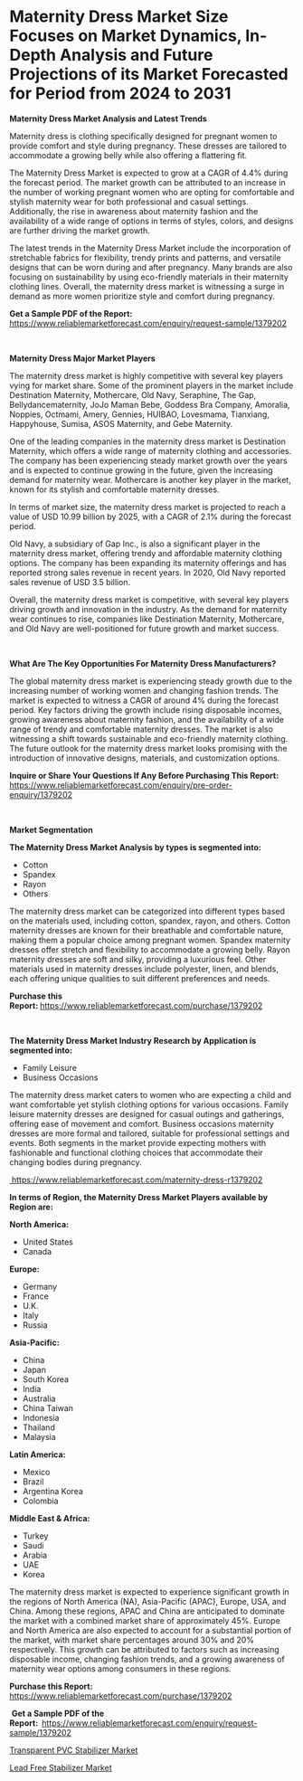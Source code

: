 <p><h1>Maternity Dress Market Size Focuses on Market Dynamics, In-Depth Analysis and Future Projections of its Market Forecasted for Period from 2024 to 2031</h1></p><p><strong>Maternity Dress Market Analysis and Latest Trends</strong></p>
<p><p>Maternity dress is clothing specifically designed for pregnant women to provide comfort and style during pregnancy. These dresses are tailored to accommodate a growing belly while also offering a flattering fit.</p><p>The Maternity Dress Market is expected to grow at a CAGR of 4.4% during the forecast period. The market growth can be attributed to an increase in the number of working pregnant women who are opting for comfortable and stylish maternity wear for both professional and casual settings. Additionally, the rise in awareness about maternity fashion and the availability of a wide range of options in terms of styles, colors, and designs are further driving the market growth.</p><p>The latest trends in the Maternity Dress Market include the incorporation of stretchable fabrics for flexibility, trendy prints and patterns, and versatile designs that can be worn during and after pregnancy. Many brands are also focusing on sustainability by using eco-friendly materials in their maternity clothing lines. Overall, the maternity dress market is witnessing a surge in demand as more women prioritize style and comfort during pregnancy.</p></p>
<p><strong>Get a Sample PDF of the Report:&nbsp;</strong> <a href="https://www.reliablemarketforecast.com/enquiry/request-sample/1379202">https://www.reliablemarketforecast.com/enquiry/request-sample/1379202</a></p>
<p>&nbsp;</p>
<p><strong>Maternity Dress Major Market Players</strong></p>
<p><p>The maternity dress market is highly competitive with several key players vying for market share. Some of the prominent players in the market include Destination Maternity, Mothercare, Old Navy, Seraphine, The Gap, Bellydancematernity, JoJo Maman Bebe, Goddess Bra Company, Amoralia, Noppies, Octmami, Amery, Gennies, HUIBAO, Lovesmama, Tianxiang, Happyhouse, Sumisa, ASOS Maternity, and Gebe Maternity.</p><p>One of the leading companies in the maternity dress market is Destination Maternity, which offers a wide range of maternity clothing and accessories. The company has been experiencing steady market growth over the years and is expected to continue growing in the future, given the increasing demand for maternity wear. Mothercare is another key player in the market, known for its stylish and comfortable maternity dresses. </p><p>In terms of market size, the maternity dress market is projected to reach a value of USD 10.99 billion by 2025, with a CAGR of 2.1% during the forecast period.</p><p>Old Navy, a subsidiary of Gap Inc., is also a significant player in the maternity dress market, offering trendy and affordable maternity clothing options. The company has been expanding its maternity offerings and has reported strong sales revenue in recent years. In 2020, Old Navy reported sales revenue of USD 3.5 billion.</p><p>Overall, the maternity dress market is competitive, with several key players driving growth and innovation in the industry. As the demand for maternity wear continues to rise, companies like Destination Maternity, Mothercare, and Old Navy are well-positioned for future growth and market success.</p></p>
<p>&nbsp;</p>
<p><strong>What Are The Key Opportunities For Maternity Dress Manufacturers?</strong></p>
<p><p>The global maternity dress market is experiencing steady growth due to the increasing number of working women and changing fashion trends. The market is expected to witness a CAGR of around 4% during the forecast period. Key factors driving the growth include rising disposable incomes, growing awareness about maternity fashion, and the availability of a wide range of trendy and comfortable maternity dresses. The market is also witnessing a shift towards sustainable and eco-friendly maternity clothing. The future outlook for the maternity dress market looks promising with the introduction of innovative designs, materials, and customization options.</p></p>
<p><strong>Inquire or Share Your Questions If Any Before Purchasing This Report:</strong> <a href="https://www.reliablemarketforecast.com/enquiry/pre-order-enquiry/1379202">https://www.reliablemarketforecast.com/enquiry/pre-order-enquiry/1379202</a></p>
<p>&nbsp;</p>
<p><strong>Market Segmentation</strong></p>
<p><strong>The Maternity Dress Market Analysis by types is segmented into:</strong></p>
<p><ul><li>Cotton</li><li>Spandex</li><li>Rayon</li><li>Others</li></ul></p>
<p><p>The maternity dress market can be categorized into different types based on the materials used, including cotton, spandex, rayon, and others. Cotton maternity dresses are known for their breathable and comfortable nature, making them a popular choice among pregnant women. Spandex maternity dresses offer stretch and flexibility to accommodate a growing belly. Rayon maternity dresses are soft and silky, providing a luxurious feel. Other materials used in maternity dresses include polyester, linen, and blends, each offering unique qualities to suit different preferences and needs.</p></p>
<p><strong>Purchase this Report:&nbsp;</strong><a href="https://www.reliablemarketforecast.com/purchase/1379202">https://www.reliablemarketforecast.com/purchase/1379202</a></p>
<p>&nbsp;</p>
<p><strong>The Maternity Dress Market Industry Research by Application is segmented into:</strong></p>
<p><ul><li>Family Leisure</li><li>Business Occasions</li></ul></p>
<p><p>The maternity dress market caters to women who are expecting a child and want comfortable yet stylish clothing options for various occasions. Family leisure maternity dresses are designed for casual outings and gatherings, offering ease of movement and comfort. Business occasions maternity dresses are more formal and tailored, suitable for professional settings and events. Both segments in the market provide expecting mothers with fashionable and functional clothing choices that accommodate their changing bodies during pregnancy.</p></p>
<p><a href="https://www.reliablemarketforecast.com/maternity-dress-r1379202">&nbsp;https://www.reliablemarketforecast.com/maternity-dress-r1379202</a></p>
<p><strong>In terms of Region, the Maternity Dress Market Players available by Region are:</strong></p>
<p>
    <p> <strong> North America: </strong>
        <ul>
            <li>United States</li>
            <li>Canada</li>
        </ul>
        </p> 
    <p> <strong> Europe: </strong>
        <ul>
            <li>Germany</li>
            <li>France</li>
            <li>U.K.</li>
            <li>Italy</li>
            <li>Russia</li>
        </ul>
        </p> 
    <p> <strong> Asia-Pacific: </strong>
        <ul>
            <li>China</li>
            <li>Japan</li>
            <li>South Korea</li>
            <li>India</li>
            <li>Australia</li>
            <li>China Taiwan</li>
            <li>Indonesia</li>
            <li>Thailand</li>
            <li>Malaysia</li>
        </ul>
        </p> 
    <p> <strong> Latin America: </strong>
        <ul>
            <li>Mexico</li>
            <li>Brazil</li>
            <li>Argentina Korea</li>
            <li>Colombia</li>
        </ul>
        </p> 
    <p> <strong> Middle East & Africa: </strong>
        <ul>
            <li>Turkey</li>
            <li>Saudi</li>
            <li>Arabia</li>
            <li>UAE</li>
            <li>Korea</li>
        </ul>
    </p>
    </p>
<p><p>The maternity dress market is expected to experience significant growth in the regions of North America (NA), Asia-Pacific (APAC), Europe, USA, and China. Among these regions, APAC and China are anticipated to dominate the market with a combined market share of approximately 45%. Europe and North America are also expected to account for a substantial portion of the market, with market share percentages around 30% and 20% respectively. This growth can be attributed to factors such as increasing disposable income, changing fashion trends, and a growing awareness of maternity wear options among consumers in these regions.</p></p>
<p><strong>Purchase this Report: </strong><a href="https://www.reliablemarketforecast.com/purchase/1379202">https://www.reliablemarketforecast.com/purchase/1379202</a></p>
<p>&nbsp;<strong>Get a Sample PDF of the Report:&nbsp;&nbsp;</strong><a href="https://www.reliablemarketforecast.com/enquiry/request-sample/1379202">https://www.reliablemarketforecast.com/enquiry/request-sample/1379202</a></p>
<p><strong></strong></p>
<p><p><a href="https://view.publitas.com/reportprime-1/transparent-pvc-stabilizer-market-size-growth-trends-statistics-forecasts-2024-2031/">Transparent PVC Stabilizer Market</a></p><p><a href="https://view.publitas.com/reportprime-1/global-lead-free-stabilizer-market-trends-insights-into-growth-opportunities-and-challenges-forecasted-from-2024-to-2031/">Lead Free Stabilizer Market</a></p></p>